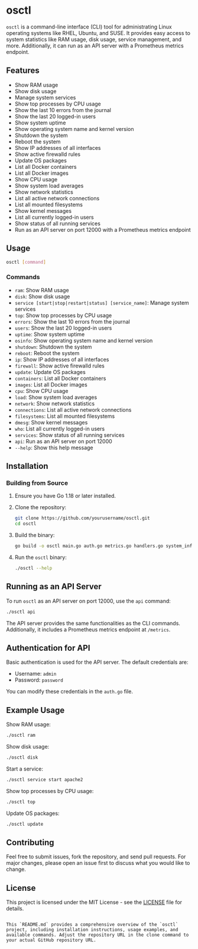 # osctl

`osctl` is a command-line interface (CLI) tool for administrating Linux operating systems like RHEL, Ubuntu, and SUSE. It provides easy access to system statistics like RAM usage, disk usage, service management, and more. Additionally, it can run as an API server with a Prometheus metrics endpoint.

## Features

- Show RAM usage
- Show disk usage
- Manage system services
- Show top processes by CPU usage
- Show the last 10 errors from the journal
- Show the last 20 logged-in users
- Show system uptime
- Show operating system name and kernel version
- Shutdown the system
- Reboot the system
- Show IP addresses of all interfaces
- Show active firewalld rules
- Update OS packages
- List all Docker containers
- List all Docker images
- Show CPU usage
- Show system load averages
- Show network statistics
- List all active network connections
- List all mounted filesystems
- Show kernel messages
- List all currently logged-in users
- Show status of all running services
- Run as an API server on port 12000 with a Prometheus metrics endpoint

## Usage

```bash
osctl [command]
```

### Commands

- `ram`: Show RAM usage
- `disk`: Show disk usage
- `service [start|stop|restart|status] [service_name]`: Manage system services
- `top`: Show top processes by CPU usage
- `errors`: Show the last 10 errors from the journal
- `users`: Show the last 20 logged-in users
- `uptime`: Show system uptime
- `osinfo`: Show operating system name and kernel version
- `shutdown`: Shutdown the system
- `reboot`: Reboot the system
- `ip`: Show IP addresses of all interfaces
- `firewall`: Show active firewalld rules
- `update`: Update OS packages
- `containers`: List all Docker containers
- `images`: List all Docker images
- `cpu`: Show CPU usage
- `load`: Show system load averages
- `network`: Show network statistics
- `connections`: List all active network connections
- `filesystems`: List all mounted filesystems
- `dmesg`: Show kernel messages
- `who`: List all currently logged-in users
- `services`: Show status of all running services
- `api`: Run as an API server on port 12000
- `--help`: Show this help message

## Installation

### Building from Source

1. Ensure you have Go 1.18 or later installed.
2. Clone the repository:

   ```bash
   git clone https://github.com/yourusername/osctl.git
   cd osctl
   ```

3. Build the binary:

   ```bash
   go build -o osctl main.go auth.go metrics.go handlers.go system_info.go services.go
   ```

4. Run the `osctl` binary:

   ```bash
   ./osctl --help
   ```

## Running as an API Server

To run `osctl` as an API server on port 12000, use the `api` command:

```bash
./osctl api
```

The API server provides the same functionalities as the CLI commands. Additionally, it includes a Prometheus metrics endpoint at `/metrics`.

## Authentication for API

Basic authentication is used for the API server. The default credentials are:

- Username: `admin`
- Password: `password`

You can modify these credentials in the `auth.go` file.

## Example Usage

Show RAM usage:

```bash
./osctl ram
```

Show disk usage:

```bash
./osctl disk
```

Start a service:

```bash
./osctl service start apache2
```

Show top processes by CPU usage:

```bash
./osctl top
```

Update OS packages:

```bash
./osctl update
```

## Contributing

Feel free to submit issues, fork the repository, and send pull requests. For major changes, please open an issue first to discuss what you would like to change.

## License

This project is licensed under the MIT License - see the [LICENSE](LICENSE) file for details.
```

This `README.md` provides a comprehensive overview of the `osctl` project, including installation instructions, usage examples, and available commands. Adjust the repository URL in the clone command to your actual GitHub repository URL.
